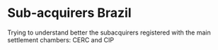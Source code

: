 # Sub-acquirers Brazil
Trying to understand better the subacquirers registered with the main settlement chambers: CERC and CIP
